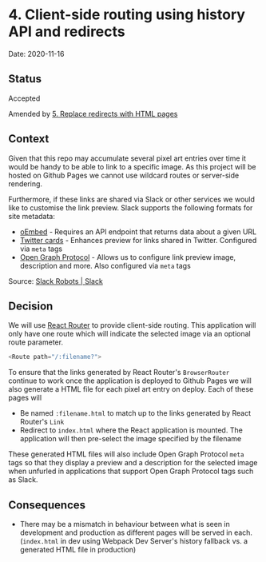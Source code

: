# 4. Client-side routing using history API and redirects

Date: 2020-11-16

## Status

Accepted

Amended by [5. Replace redirects with HTML pages](0005-replace-redirects-with-html-pages.md)

## Context

Given that this repo may accumulate several pixel art entries over time it would be handy to be able to link to a specific image. As this project will be hosted on Github Pages we cannot use wildcard routes or server-side rendering.

Furthermore, if these links are shared via Slack or other services we would like to customise the link preview. Slack supports the following formats for site metadata:

- [oEmbed](http://oembed.com/) - Requires an API endpoint that returns data about a given URL
- [Twitter cards](https://developer.twitter.com/en/docs/twitter-for-websites/cards/guides/getting-started) - Enhances preview for links shared in Twitter. Configured via `meta` tags
- [Open Graph Protocol](https://ogp.me/) - Allows us to configure link preview image, description and more. Also configured via `meta` tags

Source: [Slack Robots | Slack](https://api.slack.com/robots)

## Decision

We will use [React Router](https://reactrouter.com/web) to provide client-side routing. This application will only have one route which will indicate the selected image via an optional route parameter.

```js
<Route path="/:filename?">
```

To ensure that the links generated by React Router's `BrowserRouter` continue to work once the application is deployed to Github Pages we will also generate a HTML file for each pixel art entry on deploy. Each of these pages will

- Be named `:filename.html` to match up to the links generated by React Router's `Link`
- Redirect to `index.html` where the React application is mounted. The application will then pre-select the image specified by the filename

These generated HTML files will also include Open Graph Protocol `meta` tags so that they display a preview and a description for the selected image when unfurled in applications that support Open Graph Protocol tags such as Slack.

## Consequences

- There may be a mismatch in behaviour between what is seen in development and production as different pages will be served in each. (`index.html` in dev using Webpack Dev Server's history fallback vs. a generated HTML file in production)
